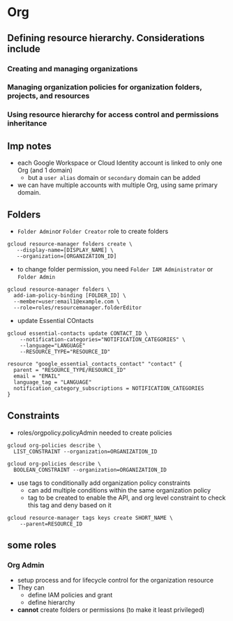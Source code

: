 
# Org

## Defining resource hierarchy. Considerations include

### Creating and managing organizations

### Managing organization policies for organization folders, projects, and resources

### Using resource hierarchy for access control and permissions inheritance

## Imp notes

* each Google Workspace or Cloud Identity account is linked to only one Org (and 1 domain)
  * but a `user alias` domain or `secondary` domain can be added
* we can have multiple accounts with multiple Org, using same primary domain.

## Folders

* ` Folder Admin `or `Folder Creator` role to create folders

```cli
gcloud resource-manager folders create \
   --display-name=[DISPLAY_NAME] \
   --organization=[ORGANIZATION_ID]
```

* to change folder permission, you need `Folder IAM Administrator` or `Folder Admin`

```cli
gcloud resource-manager folders \
  add-iam-policy-binding [FOLDER_ID] \
  --member=user:email1@example.com \
  --role=roles/resourcemanager.folderEditor
```

* update Essential COntacts

```cli
gcloud essential-contacts update CONTACT_ID \
    --notification-categories="NOTIFICATION_CATEGORIES" \
    --language="LANGUAGE"
    --RESOURCE_TYPE="RESOURCE_ID"
```

```cli
resource "google_essential_contacts_contact" "contact" {
  parent = "RESOURCE_TYPE/RESOURCE_ID"
  email = "EMAIL"
  language_tag = "LANGUAGE"
  notification_category_subscriptions = NOTIFICATION_CATEGORIES
}
```

## Constraints

* roles/orgpolicy.policyAdmin needed to create policies

```cli
gcloud org-policies describe \
  LIST_CONSTRAINT --organization=ORGANIZATION_ID

gcloud org-policies describe \
  BOOLEAN_CONSTRAINT --organization=ORGANIZATION_ID  
```

* use tags to conditionally add organization policy constraints
  * can add multiple conditions within the same organization policy
  * tag to be created to enable the API, and org level constraint to check this tag and deny based on it

```cli
gcloud resource-manager tags keys create SHORT_NAME \
    --parent=RESOURCE_ID
```



## some roles

### Org Admin

* setup process and for lifecycle control for the organization resource
* They can
  * define IAM policies and grant
  * define hierarchy
* __cannot__ create folders or permissions (to make it least privileged)
